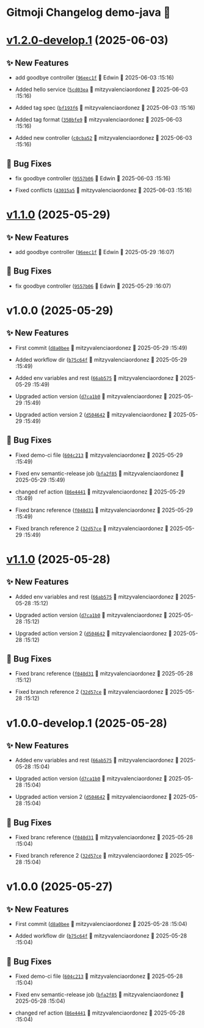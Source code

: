 # Gitmoji Changelog demo-java 🎈

# [v1.2.0-develop.1](https://github.com/MitVo/demo-java/compare/1.1.0...1.2.0-develop.1) (2025-06-03)

## ✨ New Features
-  add goodbye controller ([`96eec1f`](https://github.com/MitVo/demo-java/commits/96eec1f) 👷 Edwin &#x1F4C5; 2025-06-03 :15:16)

-  Added hello service ([`5cd03ea`](https://github.com/MitVo/demo-java/commits/5cd03ea) 👷 mitzyvalenciaordonez &#x1F4C5; 2025-06-03 :15:16)

-  Added tag spec ([`bf193f6`](https://github.com/MitVo/demo-java/commits/bf193f6) 👷 mitzyvalenciaordonez &#x1F4C5; 2025-06-03 :15:16)

-  Added tag format ([`350bfe9`](https://github.com/MitVo/demo-java/commits/350bfe9) 👷 mitzyvalenciaordonez &#x1F4C5; 2025-06-03 :15:16)

-  Added new controller ([`c0cba52`](https://github.com/MitVo/demo-java/commits/c0cba52) 👷 mitzyvalenciaordonez &#x1F4C5; 2025-06-03 :15:16)

## 🐛 Bug Fixes
-  fix goodbye controller ([`9557b06`](https://github.com/MitVo/demo-java/commits/9557b06) 👷 Edwin &#x1F4C5; 2025-06-03 :15:16)

-  Fixed conflicts ([`43015a5`](https://github.com/MitVo/demo-java/commits/43015a5) 👷 mitzyvalenciaordonez &#x1F4C5; 2025-06-03 :15:16)

# [v1.1.0](https://github.com/MitVo/demo-java/compare/v1.0.0...v1.1.0) (2025-05-29)

## ✨ New Features
-  add goodbye controller ([`96eec1f`](https://github.com/MitVo/demo-java/commits/96eec1f) 👷 Edwin &#x1F4C5; 2025-05-29 :16:07)

## 🐛 Bug Fixes
-  fix goodbye controller ([`9557b06`](https://github.com/MitVo/demo-java/commits/9557b06) 👷 Edwin &#x1F4C5; 2025-05-29 :16:07)

# v1.0.0 (2025-05-29)

## ✨ New Features
-  First commit ([`d8a0bee`](https://github.com/MitVo/demo-java/commits/d8a0bee) 👷 mitzyvalenciaordonez &#x1F4C5; 2025-05-29 :15:49)

- Added workflow dir ([`b75c64f`](https://github.com/MitVo/demo-java/commits/b75c64f) 👷 mitzyvalenciaordonez &#x1F4C5; 2025-05-29 :15:49)

-  Added env variables and rest ([`66ab575`](https://github.com/MitVo/demo-java/commits/66ab575) 👷 mitzyvalenciaordonez &#x1F4C5; 2025-05-29 :15:49)

-  Upgraded action version ([`d7ca1b0`](https://github.com/MitVo/demo-java/commits/d7ca1b0) 👷 mitzyvalenciaordonez &#x1F4C5; 2025-05-29 :15:49)

-  Upgraded action version 2 ([`d504642`](https://github.com/MitVo/demo-java/commits/d504642) 👷 mitzyvalenciaordonez &#x1F4C5; 2025-05-29 :15:49)

## 🐛 Bug Fixes
-  Fixed demo-ci file ([`604c213`](https://github.com/MitVo/demo-java/commits/604c213) 👷 mitzyvalenciaordonez &#x1F4C5; 2025-05-29 :15:49)

-  Fixed env semantic-release job ([`bfa2f85`](https://github.com/MitVo/demo-java/commits/bfa2f85) 👷 mitzyvalenciaordonez &#x1F4C5; 2025-05-29 :15:49)

-  changed ref action ([`86e4441`](https://github.com/MitVo/demo-java/commits/86e4441) 👷 mitzyvalenciaordonez &#x1F4C5; 2025-05-29 :15:49)

-  Fixed branc reference ([`f040d31`](https://github.com/MitVo/demo-java/commits/f040d31) 👷 mitzyvalenciaordonez &#x1F4C5; 2025-05-29 :15:49)

-  Fixed branch reference 2 ([`32d57ce`](https://github.com/MitVo/demo-java/commits/32d57ce) 👷 mitzyvalenciaordonez &#x1F4C5; 2025-05-29 :15:49)

# [v1.1.0](https://github.com/MitVo/demo-java/compare/1.0.0...1.1.0) (2025-05-28)

## ✨ New Features
-  Added env variables and rest ([`66ab575`](https://github.com/MitVo/demo-java/commits/66ab575) 👷 mitzyvalenciaordonez &#x1F4C5; 2025-05-28 :15:12)

-  Upgraded action version ([`d7ca1b0`](https://github.com/MitVo/demo-java/commits/d7ca1b0) 👷 mitzyvalenciaordonez &#x1F4C5; 2025-05-28 :15:12)

-  Upgraded action version 2 ([`d504642`](https://github.com/MitVo/demo-java/commits/d504642) 👷 mitzyvalenciaordonez &#x1F4C5; 2025-05-28 :15:12)

## 🐛 Bug Fixes
-  Fixed branc reference ([`f040d31`](https://github.com/MitVo/demo-java/commits/f040d31) 👷 mitzyvalenciaordonez &#x1F4C5; 2025-05-28 :15:12)

-  Fixed branch reference 2 ([`32d57ce`](https://github.com/MitVo/demo-java/commits/32d57ce) 👷 mitzyvalenciaordonez &#x1F4C5; 2025-05-28 :15:12)

# v1.0.0-develop.1 (2025-05-28)

## ✨ New Features
-  Added env variables and rest ([`66ab575`](https://github.com/MitVo/demo-java/commits/66ab575) 👷 mitzyvalenciaordonez &#x1F4C5; 2025-05-28 :15:04)

-  Upgraded action version ([`d7ca1b0`](https://github.com/MitVo/demo-java/commits/d7ca1b0) 👷 mitzyvalenciaordonez &#x1F4C5; 2025-05-28 :15:04)

-  Upgraded action version 2 ([`d504642`](https://github.com/MitVo/demo-java/commits/d504642) 👷 mitzyvalenciaordonez &#x1F4C5; 2025-05-28 :15:04)

## 🐛 Bug Fixes

-  Fixed branc reference ([`f040d31`](https://github.com/MitVo/demo-java/commits/f040d31) 👷 mitzyvalenciaordonez &#x1F4C5; 2025-05-28 :15:04)

-  Fixed branch reference 2 ([`32d57ce`](https://github.com/MitVo/demo-java/commits/32d57ce) 👷 mitzyvalenciaordonez &#x1F4C5; 2025-05-28 :15:04)


# v1.0.0 (2025-05-27)

## ✨ New Features
-  First commit ([`d8a0bee`](https://github.com/MitVo/demo-java/commits/d8a0bee) 👷 mitzyvalenciaordonez &#x1F4C5; 2025-05-28 :15:04)

- Added workflow dir ([`b75c64f`](https://github.com/MitVo/demo-java/commits/b75c64f) 👷 mitzyvalenciaordonez &#x1F4C5; 2025-05-28 :15:04)

## 🐛 Bug Fixes
-  Fixed demo-ci file ([`604c213`](https://github.com/MitVo/demo-java/commits/604c213) 👷 mitzyvalenciaordonez &#x1F4C5; 2025-05-28 :15:04)

-  Fixed env semantic-release job ([`bfa2f85`](https://github.com/MitVo/demo-java/commits/bfa2f85) 👷 mitzyvalenciaordonez &#x1F4C5; 2025-05-28 :15:04)

-  changed ref action ([`86e4441`](https://github.com/MitVo/demo-java/commits/86e4441) 👷 mitzyvalenciaordonez &#x1F4C5; 2025-05-28 :15:04)
